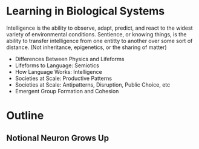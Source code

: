 # Learning in Biological Systems #

Intelligence is the ability to observe, adapt, predict, and react to the widest variety of environmental conditions. Sentience, or knowing things, is the ability to transfer intelligence from one entitty to another over some sort of distance. 
(Not inheritance, epigenetics, or the sharing of matter)

- Differences Between Physics and Lifeforms
- Lifeforms to Language: Semiotics
- How Language Works: Intelligence
- Societies at Scale: Productive Patterns
- Societies at Scale: Antipatterns, Disruption, Public Choice, etc
- Emergent Group Formation and Cohesion

# Outline

## Notional Neuron Grows Up

